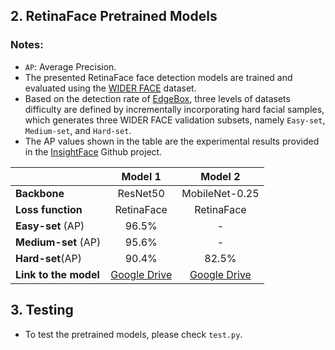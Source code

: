 

## 2. RetinaFace Pretrained Models

### Notes:

-  `AP`: Average Precision.
-  The presented RetinaFace face detection models are trained and evaluated using the [WIDER FACE](http://shuoyang1213.me/WIDERFACE/WiderFace_Results.html) dataset.
-  Based on the detection rate of [EdgeBox](https://link.springer.com/chapter/10.1007/978-3-319-10602-1_26), three levels of datasets difficulty are defined by incrementally incorporating hard facial samples, which generates three WIDER FACE validation subsets, namely `Easy-set`, `Medium-set`, and `Hard-set`.
-  The AP values shown in the table are the experimental results provided in the [InsightFace](https://github.com/deepinsight/insightface/tree/master/detection/retinaface) Github project.
<div align="center">
  
|                            |Model 1                                                               |Model 2        |
|:---------------------------|:--------------------------------------------------------------------:|:-------------:|
|**Backbone**                |ResNet50                                                              | MobileNet-0.25|
|**Loss function**           |RetinaFace                                                            |RetinaFace     | 
|**Easy-set** (AP)          |96.5%                                                                 |-              |
|**Medium-set** (AP)         |95.6%                                                                 |-              |         
|**Hard-set**(AP)               |90.4%                                                                 |82.5%          |    
|**Link to the model**       |[Google Drive](https://drive.google.com/drive/folders/1HEqM86_M5x_Wg2_2QniJ19wJlLwhNxbf?usp=sharing)|[Google Drive](https://drive.google.com/drive/folders/1KEbX0wuUbzG35QnhM1OT-pcsOHE-ofRg?usp=sharing)|
</div>


## 3. Testing

 - To test the pretrained models, please check ``test.py``.








